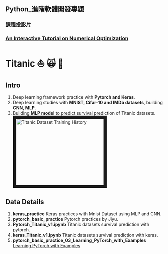 ## Python_進階軟體開發專題

### [課程投影片](https://ppt.cc/fjoJ2x)

### [An Interactive Tutorial on Numerical Optimization](http://www.benfrederickson.com/numerical-optimization/)

# Titanic :boat: :scream_cat: :rose: 

## Intro
1. Deep learning framework practice with **Pytorch and Keras**.
2. Deep learning studies with **MNIST, Cifar-10 and IMDb datasets**, building **CNN, MLP**.
3. Building **MLP model** to predict survival prediction of Titanic datasets.
<br><img src="https://github.com/NTU-CSX-Project/R01228016/blob/master/Titanic/train_show.JPG" 
alt="Titanic Dataset Training History" width="280" height="210" border="10" /></a><br>

## Data Details
1. **keras_practice** Keras practices with Mnist Dataset using MLP and CNN.
2. **pytorch_basic_practice** Pytorch practices by Jiyu.
3. **Pytorch_Titanic_v1.ipynb** Titanic datasets survival prediction with pytorch.
4. **keras_Titanic_v1.ipynb** Titanic datasets survival prediction with keras.
5. **pytorch_basic_practice_03_Learning_PyTorch_with_Examples** [Learning PyTorch with Examples](http://pytorch.org/tutorials/beginner/pytorch_with_examples.html)
